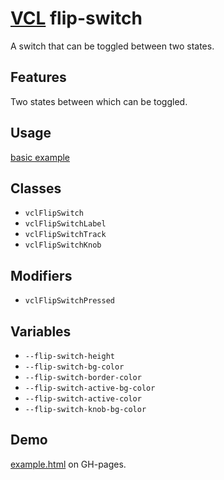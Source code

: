 # [VCL](https://github.com/vcl/vcl/doc) flip-switch

A switch that can be toggled between two states.

## Features

Two states between which can be toggled.

## Usage

[basic example](/demo/example.html)

## Classes

- `vclFlipSwitch`
- `vclFlipSwitchLabel`
- `vclFlipSwitchTrack`
- `vclFlipSwitchKnob`

## Modifiers

- `vclFlipSwitchPressed`

## Variables

- `--flip-switch-height`
- `--flip-switch-bg-color`
- `--flip-switch-border-color`
- `--flip-switch-active-bg-color`
- `--flip-switch-active-color`
- `--flip-switch-knob-bg-color`

## Demo

[example.html](/demo/example.html) on GH-pages.
